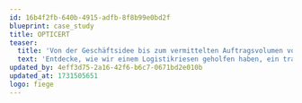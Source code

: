 ```yaml
---
id: 16b4f2fb-640b-4915-adfb-8f8b99e0bd2f
blueprint: case_study
title: OPTICERT
teaser:
  title: 'Von der Geschäftsidee bis zum vermittelten Auftragsvolumen von über 2 Mio. Euro'
  text: 'Entdecke, wie wir einem Logistikriesen geholfen haben, ein tragfähiges digitales Geschäftsmodell zu erarbeiten und erfolgreich umzusetzen.'
updated_by: 4eff3d75-2a16-42f6-b6c7-0671bd2e010b
updated_at: 1731505651
logo: fiege
---
```

